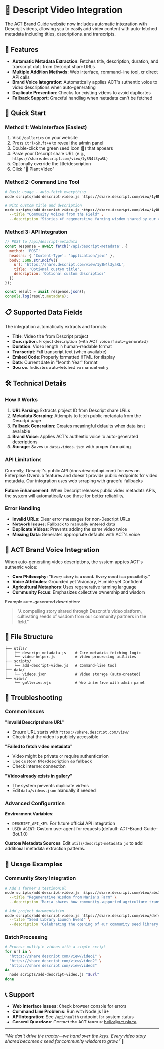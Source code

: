 # 🎥 Descript Video Integration

The ACT Brand Guide website now includes automatic integration with Descript videos, allowing you to easily add video content with auto-fetched metadata including titles, descriptions, and transcripts.

## 🌱 Features

- **Automatic Metadata Extraction**: Fetches title, description, duration, and transcript data from Descript share URLs
- **Multiple Addition Methods**: Web interface, command-line tool, or direct API calls
- **Brand Voice Integration**: Automatically applies ACT's authentic voice to video descriptions when auto-generating
- **Duplicate Prevention**: Checks for existing videos to avoid duplicates
- **Fallback Support**: Graceful handling when metadata can't be fetched

## 🚜 Quick Start

### Method 1: Web Interface (Easiest)

1. Visit `/galleries` on your website
2. Press `Ctrl+Shift+A` to reveal the admin panel
3. Double-click the green seed icon (🌱) that appears
4. Paste your Descript share URL (e.g., `https://share.descript.com/view/1yBN4l3yaRL`)
5. Optionally override the title/description
6. Click "🚜 Plant Video"

### Method 2: Command Line Tool

```bash
# Basic usage - auto-fetch everything
node scripts/add-descript-video.js https://share.descript.com/view/1yBN4l3yaRL

# With custom title and description
node scripts/add-descript-video.js https://share.descript.com/view/1yBN4l3yaRL \
  --title "Community Voices from the Field" \
  --description "Stories of regenerative farming wisdom shared by our community partners"
```

### Method 3: API Integration

```javascript
// POST to /api/descript-metadata
const response = await fetch('/api/descript-metadata', {
  method: 'POST',
  headers: { 'Content-Type': 'application/json' },
  body: JSON.stringify({
    url: 'https://share.descript.com/view/1yBN4l3yaRL',
    title: 'Optional custom title',
    description: 'Optional custom description'
  })
});

const result = await response.json();
console.log(result.metadata);
```

## 📋 Supported Data Fields

The integration automatically extracts and formats:

- **Title**: Video title from Descript project
- **Description**: Project description (with ACT voice if auto-generated)
- **Duration**: Video length in human-readable format
- **Transcript**: Full transcript text (when available)
- **Embed Code**: Properly formatted HTML for display
- **Date**: Current date in "Month Year" format
- **Source**: Indicates auto-fetched vs manual entry

## 🛠️ Technical Details

### How It Works

1. **URL Parsing**: Extracts project ID from Descript share URLs
2. **Metadata Scraping**: Attempts to fetch public metadata from the Descript page
3. **Fallback Generation**: Creates meaningful defaults when data isn't available
4. **Brand Voice**: Applies ACT's authentic voice to auto-generated descriptions
5. **Storage**: Saves to `data/videos.json` with proper formatting

### API Limitations

Currently, Descript's public API (docs.descriptapi.com) focuses on Enterprise Overdub features and doesn't provide public endpoints for video metadata. Our integration uses web scraping with graceful fallbacks.

**Future Enhancement**: When Descript releases public video metadata APIs, the system will automatically use those for better reliability.

### Error Handling

- **Invalid URLs**: Clear error messages for non-Descript URLs
- **Network Issues**: Fallback to manually entered data
- **Duplicate Videos**: Prevents adding the same video twice
- **Missing Data**: Generates appropriate defaults with ACT's voice

## 🌿 ACT Brand Voice Integration

When auto-generating video descriptions, the system applies ACT's authentic voice:

- **Core Philosophy**: "Every story is a seed. Every seed is a possibility."
- **Voice Attributes**: Grounded yet Visionary, Humble yet Confident
- **Agricultural Metaphors**: Uses regenerative farming language
- **Community Focus**: Emphasizes collective ownership and wisdom

Example auto-generated description:
> "A compelling story shared through Descript's video platform, cultivating seeds of wisdom from our community partners in the field."

## 📁 File Structure

```
├── utils/
│   ├── descript-metadata.js    # Core metadata fetching logic
│   └── video-helper.js         # Video processing utilities
├── scripts/
│   └── add-descript-video.js   # Command-line tool
├── data/
│   └── videos.json             # Video storage (auto-created)
└── views/
    └── galleries.ejs           # Web interface with admin panel
```

## 🔧 Troubleshooting

### Common Issues

**"Invalid Descript share URL"**
- Ensure URL starts with `https://share.descript.com/view/`
- Check that the video is publicly accessible

**"Failed to fetch video metadata"**
- Video might be private or require authentication
- Use custom title/description as fallback
- Check internet connection

**"Video already exists in gallery"**
- The system prevents duplicate videos
- Edit `data/videos.json` manually if needed

### Advanced Configuration

**Environment Variables**:
- `DESCRIPT_API_KEY`: For future official API integration
- `USER_AGENT`: Custom user agent for requests (default: ACT-Brand-Guide-Bot/1.0)

**Custom Metadata Sources**:
Edit `utils/descript-metadata.js` to add additional metadata extraction patterns.

## 🚀 Usage Examples

### Community Story Integration

```bash
# Add a farmer's testimonial
node scripts/add-descript-video.js https://share.descript.com/view/abc123 \
  --title "Regenerative Wisdom from Maria's Farm" \
  --description "Maria shares how community-supported agriculture transformed her relationship with the land"

# Add project documentation
node scripts/add-descript-video.js https://share.descript.com/view/def456 \
  --title "Seed Library Launch Event" \
  --description "Celebrating the opening of our community seed library where heritage varieties find new homes"
```

### Batch Processing

```bash
# Process multiple videos with a simple script
for url in \
  "https://share.descript.com/view/video1" \
  "https://share.descript.com/view/video2" \
  "https://share.descript.com/view/video3"
do
  node scripts/add-descript-video.js "$url"
done
```

## 📞 Support

- **Web Interface Issues**: Check browser console for errors
- **Command Line Problems**: Run with Node.js 16+ 
- **API Integration**: See `/api/health` endpoint for system status
- **General Questions**: Contact the ACT team at hello@act.place

---

*"We don't drive the tractor—we hand over the keys. Every video story shared becomes a seed for community wisdom to grow."* 🌱 